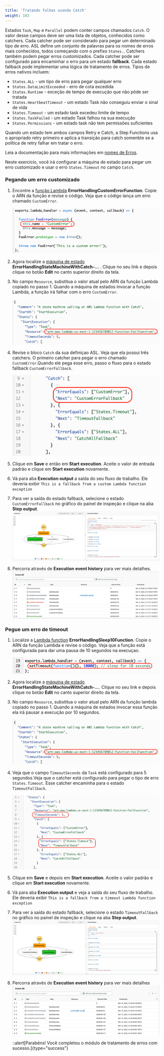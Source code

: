 ```yaml
---
title: 'Tratando falhas usando Catch'
weight: 103
---
```


Estados `Task`, `Map` e `Parallel` podem conter campos chamados `Catch`. O valor desse campos deve ser uma lista de objetos, conhecidos como catchers. Cada catcher pode ser considerado para pegar um determinado tipo de erro. ASL define um conjunto de palavras para os nomes de erros mais conhecidos, todos começando com o prefixo `States.`. Catchers também podem pegar erros customizados. Cada catcher pode ser configurado para encaminhar o erro para um estado **fallback**. Cada estado fallback pode implementar uma lógica de tratamento de erros. Tipos de erros nativos incluem:

- `States.ALL` - um tipo de erro para pegar qualquer erro
- `States.DataLimitExceeded` - erro de cota excedida
- `States.Runtime` - exceção de tempo de execução que não pôde ser tratada
- `States.HeartbeatTimeout` - um estado Task não conseguiu enviar o sinal de vida
- `States.Timeout` - um estado task excedeu limite de tempo
- `States.TaskFailed` - um estado Task falhou na sua execução
- `States.Permissions` - um estado task não tem permissões suficientes

Quando um estado tem ambos campos Retry e Catch, a Step Functions usa o apropriado retry primeiro e aplica a transição para catch somenbte se a política de retry falhar em tratar o erro.

Leia a documentação para mais informações em [nomes de Erros](https://docs.aws.amazon.com/step-functions/latest/dg/concepts-error-handling.html).

Neste exercício, você irá configurar a máquina de estado para pegar um erro customizado e usar o erro `States.Timeout` no campo `Catch`. 

### Pegando um erro customizado

1. Encontre a [função Lambda](https://console.aws.amazon.com/lambda/home) **ErrorHandlingCustomErrorFunction**. Copie o ARN da função e revise o código. Veja que o código lança um erro chamado `CustomError`.

   ![Lambda function throws CustomError](/static/img/module-8/error-handling-lambda-function-custom-error.png)

2. Agora localize a [máquina de estado](https://console.aws.amazon.com/states/home) **ErrorHandlingStateMachineWithCatch-...** . Clique no seu link e depois clique no botão **Edit** no canto superior direito da tela. 

3. No campo `Resource`, substitua o valor atual pelo ARN da função Lambda copiado no passo 1. Quando a máquina de estados invocar a função Lambda, a função irá falhar com o erro `CustomError`.

   ![Replace Lambda function ARN](/static/img/module-8/error-handling-state-machine-catch.png)

4. Revise o bloco `Catch` da sua definiçao ASL. Veja que ela possui três catchers. O primeiro catcher para pegar o erro chamado `CustomError`.Quando ele pega esse erro, passo o fluxo para o estado fallback `CustomErrorFallback`.

   ![Catch CustomError](/static/img/module-8/error-handling-state-machine-catch-custom-error.png)

5. Clique em **Save** e então em **Start execution**. Aceite o valor de entrada padrão e clique em **Start execution** novamente.

6. Vá para aba **Execution output** a saída do seu fluxo de trabalho. Ele deveria exibir `This is a fallback from a custom Lambda function exception`

7. Para ver a saída do estado fallback, selecione o estado `CustomErrorFallback` no gráfico do painel de inspeção e clique na aba **Step output**.
   ![Saída do Catch](/static/img/module-8/error-handling-custom-error-catch-output.png)
8. Percorra através de **Execution event history** para ver mais detalhes.
   ![Histórico de eventos do Catch](/static/img/module-8/error-handling-custom-error-catch-event-history.png)



### Pegue um erro de timeout

1. Localize a [Lambda function](https://console.aws.amazon.com/lambda/home) **ErrorHandlingSleep10Function**. Copie o ARN da função Lambda e revise o código. Veja que a função está configurada para dar uma pausa de 10 segundos na execuçao.

   ![Pausa de 10 segundos na execução da Lambda function](/static/img/module-8/error-handling-lambda-sleep10.png)

2. Agora localize a [máquina de estado](https://console.aws.amazon.com/states/home) **ErrorHandlingStateMachineWithCatch-...**. Clique no seu link e depois clique no botão **Edit** no canto superior direito da tela. 

3. No campo `Resource`, substitua o valor atual pelo ARN da função lambda copiado no passo 1. Quando a máquina de estados invocar essa função ela irá pausar a execução por 10 segundos.

   ![Substitua o ARN da função Lambda](/static/img/module-8/error-handling-state-machine-catch.png)

4. Veja que o campo `TimeoutSeconds` da `Task` está configurado para 5 segundos.Veja que o catcher está configurado para pegar o tipo de erro `States.Timeout`. Esse catcher encaminha para o estado `TimeoutFallback`. 

   ![Revise o Timeout Catcher](/static/img/module-8/error-handling-state-machine-timeout.png)

5. Clique em **Save** e depois em **Start execution**. Aceite o valor padrão e clique em **Start execution** novamente.

6. Vá para aba **Execution output** e veja a saída do seu fluxo de trabalho. Ele deveria exibir `This is a fallback from a timeout Lambda function exception`

7. Para ver a saída do estado fallback, selecione o estado `TimeoutFallback` no gráfico no painel de inspeção e clique na aba **Step output**.
   ![Saída do Catch](/static/img/module-8/error-handling-timeout-error-catch-output.png)

8. Percorra através de **Execution event history** para ver mais detalhes
   ![Histórico de eventos do Catch](/static/img/module-8/error-handling-timeout-error-catch-event-history.png)

   ::alert[Parabéns! Você completou o módulo de tratamento de erros com sucesso.]{type="success"}
